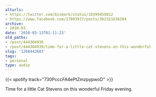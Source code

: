 ```yaml
---
alturls:
- https://twitter.com/bismark/status/10399459812
- https://www.facebook.com/17803937/posts/362321636204
archive:
- 2010-03
date: '2010-03-13T01:11:23'
old_paths:
- /post/444304939
- /post/444304939/time-for-a-little-cat-stevens-on-this-wonderful
slug: '1268442683'
tags:
- personal
type: audio
---
```


{{< spotify track="730PcccFA4ePtZmzpypwoD" >}}

Time for a little Cat Stevens on this wonderful Friday evening.

